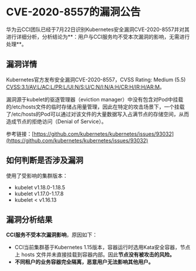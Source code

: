 # CVE-2020-8557的漏洞公告<a name="cci_01_0103"></a>

华为云CCI团队已经于7月22日识别Kubernetes安全漏洞CVE-2020-8557并对其进行详细分析，分析结论为**：用户与CCI服务均不受本次漏洞的影响，无需进行处理**。

## 漏洞详情<a name="section131009442543"></a>

Kubernetes官方发布安全漏洞CVE-2020-8557，CVSS Rating: Medium \(5.5\)   [CVSS:3.1/AV:L/AC:L/PR:L/UI:N/S:U/C:N/I:N/A:H/CR:H/IR:H/AR:M](https://www.first.org/cvss/calculator/3.1#CVSS:3.1/AV:L/AC:L/PR:L/UI:N/S:U/C:N/I:N/A:H/CR:H/IR:H/AR:M)。

漏洞源于kubelet的驱逐管理器（eviction manager）中没有包含对Pod中挂载的/etc/hosts文件的临时存储占用量管理，因此在特定的攻击场景下，一个挂载了/etc/hosts的Pod可以通过对该文件的大量数据写入占满节点的存储空间，从而造成节点的拒绝访问（Denial of Service）。

参考链接：[https://github.com/kubernetes/kubernetes/issues/93032](https://github.com/kubernetes/kubernetes/issues/93032)

## 如何判断是否涉及漏洞<a name="section1622441175514"></a>

使用了受影响的集群版本：

-   kubelet v1.18.0-1.18.5
-   kubelet v1.17.0-1.17.8
-   kubelet < v1.16.13

## 漏洞分析结果<a name="section167357387554"></a>

**CCI服务不受本次漏洞影响**，原因如下：

-   CCI当前集群基于Kubernetes 1.15版本，容器运行时选用Kata安全容器，节点上 hosts 文件并未直接挂载到容器内部。因此**节点没有被攻击的风险。**
-   **不同租户的业务容器完全隔离，恶意用户无法影响其他用户。**

